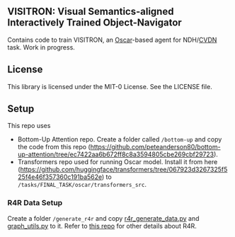 ## VISITRON: Visual Semantics-aligned Interactively Trained Object-Navigator

Contains code to train VISITRON, an [Oscar](https://github.com/microsoft/Oscar)-based agent
for NDH/[CVDN](https://github.com/mmurray/cvdn) task.
Work in progress.

## License

This library is licensed under the MIT-0 License. See the LICENSE file.


## Setup

This repo uses
- Bottom-Up Attention repo. Create a folder called `/bottom-up` and copy the code from this repo (https://github.com/peteanderson80/bottom-up-attention/tree/ec7422aa6b672ff8c8a3594805cbe269cbf29723).
- Transformers repo used for running Oscar model. Install it from here (https://github.com/huggingface/transformers/tree/067923d3267325f525f4e46f357360c191ba562e) to `/tasks/FINAL_TASK/oscar/transformers_src`.

### R4R Data Setup

Create a folder `/generate_r4r` and copy [r4r_generate_data.py](https://github.com/google-research/google-research/blob/master/r4r/r4r_generate_data.py) and [graph_utils.py](https://github.com/google-research/google-research/blob/master/r4r/graph_utils.py) to it. Refer to [this repo](https://github.com/google-research/google-research/tree/master/r4r) for other details about R4R.
